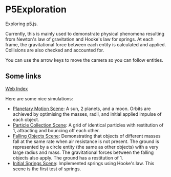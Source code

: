 # P5Exploration
Exploring [p5.js](https://www.p5js.org).

Currently, this is mainly used to demonstrate physical phenomena resulting from Newton's law of gravitation and Hooke's law for springs. At each frame, the gravitational force between each entity is calculated and applied. Collisions are also checked and accounted for.

You can use the arrow keys to move the camera so you can follow entities.

## Some links

[Web Index](https://devdudesami.github.io/P5Exploration/)

Here are some nice simulations:

- [Planetary Motion Scene](https://devdudesami.github.io/P5Exploration/physics-engine/PlanetaryMotion.html): A sun, 2 planets, and a moon. Orbits are achieved by optimising the masses, radii, and initial applied impulse of each object.
- [Particle Collection Scene](https://devdudesami.github.io/P5Exploration/physics-engine/ParticleCollection.html): A grid of identical particles with restitution of 1, attracting and bouncing off each other.
- [Falling Objects Scene](https://devdudesami.github.io/P5Exploration/physics-engine/FallingObjects.html): Demonstrating that objects of different masses fall at the same rate when air resistance is not present. The ground is represented by a circle entity (the same as other objects) with a very large radius and mass. The gravitational forces between the falling objects also apply. The ground has a restitution of 1.
- [Initial Springs Scene](https://devdudesami.github.io/P5Exploration/physics-engine/SpringsTest.html): Implemented springs using Hooke's law. This scene is the first test of springs.
